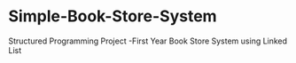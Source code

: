 # Simple-Book-Store-System
Structured Programming Project -First Year
Book Store System using Linked List
